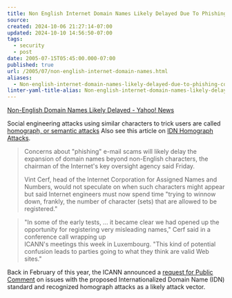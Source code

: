 ```yaml
---
title: Non English Internet Domain Names Likely Delayed Due To Phishing Concerns
source: 
created: 2024-10-06 21:27:14-07:00
updated: 2024-10-10 14:56:50-07:00
tags:
  - security
  - post
date: 2005-07-15T05:45:00.000-07:00
published: true
url: /2005/07/non-english-internet-domain-names.html
aliases:
  - Non-english-internet-domain-names-likely-delayed-due-to-phishing-concerns
linter-yaml-title-alias: Non-english-internet-domain-names-likely-delayed-due-to-phishing-concerns
---
```



[Non-English Domain Names Likely Delayed - Yahoo! News](http://news.yahoo.com/news?tmpl=story&u=/ap/20050715/ap_on_hi_te/internet_languages "Non-English Domain Names Likely Delayed - Yahoo! News")  
  
Social engineering attacks using similar characters to trick users are called [homograph, or semantic attacks](http://en.wikipedia.org/wiki/Homograph_spoofing_attack) Also see this article on [IDN Homograph Attacks](http://en.wikipedia.org/wiki/IDN_homograph_attack).  
  

>   
> Concerns about "phishing" e-mail scams will likely delay the expansion of domain names beyond non-English characters, the chairman of the Internet's key oversight agency said Friday.  
>   
> Vint Cerf, head of the Internet Corporation for Assigned Names and Numbers, would not speculate on when such characters might appear but said Internet engineers must now spend time "trying to winnow down, frankly, the number of character (sets) that are allowed to be registered."  

  
  

>   
> "In some of the early tests, ... it became clear we had opened up the opportunity for registering very misleading names," Cerf said in a conference call wrapping up  
> ICANN's meetings this week in Luxembourg. "This kind of potential confusion leads to parties going to what they think are valid Web sites."  

  
  
Back in February of this year, the ICANN announced a [request for Public Comment](http://www.icann.org/announcements/announcement-23feb05.htm) on issues with the proposed Internationalized Domain Name (IDN) standard and recognized homograph attacks as a likely attack vector.